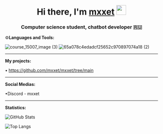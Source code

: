 
<h1 align="center">Hi there, I'm <a href="" target="_blank">mxxet</a> 
<img src="https://github.com/blackcater/blackcater/raw/main/images/Hi.gif" height="32"/></h1>
<h3 align="center">Computer science student, chatbot developer 🇷🇺</h3>

⚙️**Languages and Tools:**

![course_15007_image (3)](https://github.com/mxxet/mxxet/assets/108745396/187ccc12-5488-45ed-a953-2c54eb48ab56)
![65a078c4edadcf25652c970897074a18 (2)](https://github.com/mxxet/mxxet/assets/108745396/bf127237-d8e7-46ac-adb1-14d9fd80a517)

---
**My projects:**

• https://github.com/mxxet/mxxet/tree/main



---
**Social Medias:**

•Discord - mxxet




---
**Statistics:**


![GitHub Stats](https://github-readme-stats.vercel.app/api?username=mxxet&theme=dark)

![Top Langs](https://github-readme-stats.vercel.app/api/top-langs/?username=mxxet&theme=dark)











